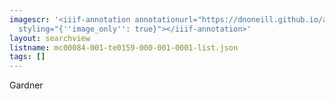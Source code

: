 ```yaml
---
imagescr: '<iiif-annotation annotationurl="https://dnoneill.github.io/annotate/annotations/mc00084-001-te0159-000-001-0001-7.json"
  styling="{''image_only'': true}"></iiif-annotation>'
layout: searchview
listname: mc00084-001-te0159-000-001-0001-list.json
tags: []
---
```

Gardner